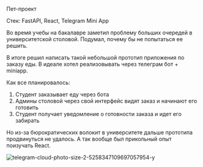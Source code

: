 Пет-проект

Стек: FastAPI, React, Telegram Mini App

Во время учебы на бакалавре заметил проблему больших очередей в университетской столовой. Подумал, почему бы не попытаться ее решить.

В итоге решил написать такой небольшой прототип приложения по заказу еды. В идеале хотел реализовывать через телеграм бот + miniapp.

Как все планировалось:

1) Студент заказывает еду через бота
2) Админы столовой через свой интерфейс видят заказ и начинают его готовить
3) Студент получает уведомление о готовности заказа и идет его забирать

Но из-за бюрократических волокит в университете дальше прототипа продвинуться не удалось. А так вообще был прикольный опыт поизучать React.


![telegram-cloud-photo-size-2-5258347109697057954-y](https://github.com/user-attachments/assets/d564bfbe-dcd7-4ffa-aaba-9ea3d4184f5a)
